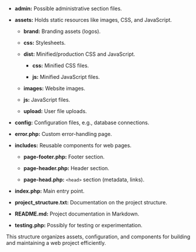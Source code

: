 
- **admin:** Possible administrative section files.

- **assets:** Holds static resources like images, CSS, and JavaScript.

    - **brand:** Branding assets (logos).
    
    - **css:** Stylesheets.
    
    - **dist:** Minified/production CSS and JavaScript.
    
        - **css:** Minified CSS files.
        
        - **js:** Minified JavaScript files.

    - **images:** Website images.
    
    - **js:** JavaScript files.
    
    - **upload:** User file uploads.

- **config:** Configuration files, e.g., database connections.

- **error.php:** Custom error-handling page.

- **includes:** Reusable components for web pages.

    - **page-footer.php:** Footer section.
    
    - **page-header.php:** Header section.
    
    - **page-head.php:** `<head>` section (metadata, links).

- **index.php:** Main entry point.

- **project_structure.txt:** Documentation on the project structure.

- **README.md:** Project documentation in Markdown.

- **testing.php:** Possibly for testing or experimentation.

This structure organizes assets, configuration, and components for building and maintaining a web project efficiently.
